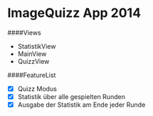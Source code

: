 ImageQuizz App 2014
===================

####Views

* StatistikView
* MainView
* QuizzView

####FeatureList

* [x] Quizz Modus
* [x] Statistik über alle gespielten Runden
* [x] Ausgabe der Statistik am Ende jeder Runde
